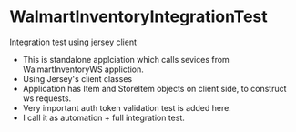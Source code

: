 WalmartInventoryIntegrationTest
===============================

Integration test using jersey client

- This is standalone applciation which calls sevices from WalmartInventoryWS appliction.
- Using Jersey's client classes 
- Application has Item and StoreItem objects on client side, to construct ws requests.
- Very important auth token validation test is added here.
- I call it as automation + full integration test.
